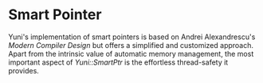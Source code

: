
Smart Pointer
=============

Yuni's implementation of smart pointers is based on Andrei Alexandrescu's
_Modern Compiler Design_ but offers a simplified and customized approach.
Apart from the intrinsic value of automatic memory management, the most
important aspect of *Yuni::SmartPtr* is the effortless thread-safety it
provides.
